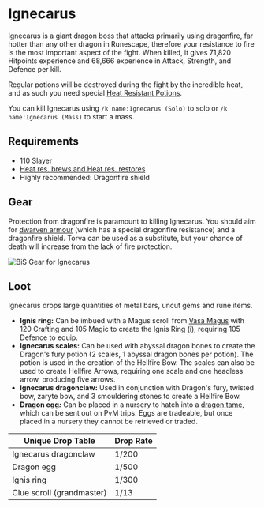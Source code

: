 # Ignecarus

Ignecarus is a giant dragon boss that attacks primarily using dragonfire, far hotter than any other dragon in Runescape, therefore your resistance to fire is the most important aspect of the fight. When killed, it gives 71,820 Hitpoints experience and 68,666 experience in Attack, Strength, and Defence per kill.

Regular potions will be destroyed during the fight by the incredible heat, and as such you need special [Heat Resistant Potions](https://bso-wiki.oldschool.gg/skills/herblore).

You can kill Ignecarus using `/k name:Ignecarus (Solo)` to solo or `/k name:Ignecarus (Mass)` to start a mass.

## Requirements

* 110 Slayer
* [Heat res. brews and Heat res. restores](../skills/herblore.md)
* Highly recommended: Dragonfire shield

## Gear

Protection from dragonfire is paramount to killing Ignecarus. You should aim for [dwarven armour](../custom-items/equippables.md#dwarven-armour) (which has a special dragonfire resistance) and a dragonfire shield. Torva can be used as a substitute, but your chance of death will increase from the lack of fire protection.

![BiS Gear for Ignecarus](../.gitbook/assets/igne\_bis.png)

## Loot

Ignecarus drops large quantities of metal bars, uncut gems and rune items.

* **Ignis ring:** Can be imbued with a Magus scroll from [Vasa Magus](vasa-magus.md#loot) with 120 Crafting and 105 Magic to create the Ignis Ring (i), requiring 105 Defence to equip.
* **Ignecarus scales:** Can be used with abyssal dragon bones to create the Dragon's fury potion (2 scales, 1 abyssal dragon bones per potion). The potion is used in the creation of the Hellfire Bow. The scales can also be used to create Hellfire Arrows, requiring one scale and one headless arrow, producing five arrows.
* **Ignecarus dragonclaw:** Used in conjunction with Dragon's fury, twisted bow, zaryte bow, and 3 smouldering stones to create a Hellfire Bow.
* **Dragon egg**_**:**_ Can be placed in a nursery to hatch into a [dragon tame](../custom-items/tames/igne-tame.md), which can be sent out on PvM trips. Eggs are tradeable, but once placed in a nursery they cannot be retrieved or traded.

| **Unique Drop Table**     | **Drop Rate** |
| ------------------------- | ------------- |
| Ignecarus dragonclaw      | 1/200         |
| Dragon egg                | 1/500         |
| Ignis ring                | 1/300         |
| Clue scroll (grandmaster) | 1/13          |
